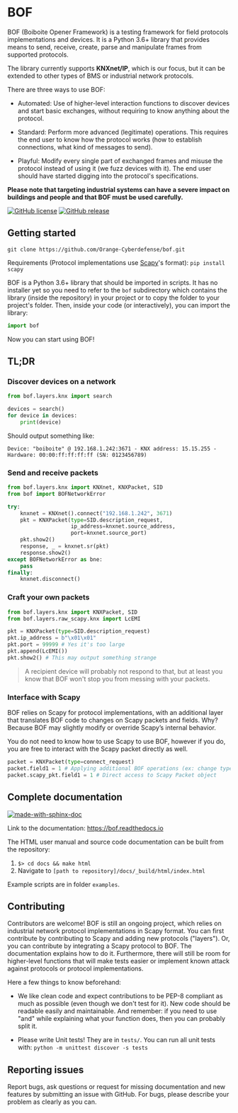 BOF 
===

BOF (Boiboite Opener Framework) is a testing framework for field protocols
implementations and devices. It is a Python 3.6+ library that provides means to
send, receive, create, parse and manipulate frames from supported protocols.

The library currently supports **KNXnet/IP**, which is our focus, but it can be
extended to other types of BMS or industrial network protocols.

There are three ways to use BOF:

* Automated: Use of higher-level interaction functions to discover devices and
  start basic exchanges, without requiring to know anything about the protocol.

* Standard: Perform more advanced (legitimate) operations. This requires the end
  user to know how the protocol works (how to establish connections, what kind
  of messages to send).

* Playful: Modify every single part of exchanged frames and misuse the protocol
  instead of using it (we fuzz devices with it). The end user should have
  started digging into the protocol's specifications.

**Please note that targeting industrial systems can have a severe impact on
buildings and people and that BOF must be used carefully.**

[![GitHub license](https://img.shields.io/badge/License-GPL%20v3-blue.svg)](https://github.com/Orange-Cyberdefense/bof/blob/master/LICENSE)
[![GitHub release](https://img.shields.io/github/release/Orange-Cyberdefense/bof.svg)](https://gitHub.com/Orange-Cyberdefense/bof/releases/)

Getting started
---------------

```
git clone https://github.com/Orange-Cyberdefense/bof.git
```

Requirements (Protocol implementations use
[Scapy](https://scapy.readthedocs.io/en/latest/)'s format): ``` pip install
scapy ```

BOF is a Python 3.6+ library that should be imported in scripts.  It has no
installer yet so you need to refer to the `bof` subdirectory which contains the
library (inside the repository) in your project or to copy the folder to your
project's folder. Then, inside your code (or interactively), you can import the
library:

```python
import bof
```

Now you can start using BOF!

TL;DR
-----

### Discover devices on a network

```python
from bof.layers.knx import search

devices = search()
for device in devices:
    print(device)
```

Should output something like:

```
Device: "boiboite" @ 192.168.1.242:3671 - KNX address: 15.15.255 - Hardware: 00:00:ff:ff:ff:ff (SN: 0123456789)
```

### Send and receive packets

```python
from bof.layers.knx import KNXnet, KNXPacket, SID
from bof import BOFNetworkError

try:
    knxnet = KNXnet().connect("192.168.1.242", 3671)
    pkt = KNXPacket(type=SID.description_request,
                    ip_address=knxnet.source_address,
                    port=knxnet.source_port)
    pkt.show2()
    response, _ = knxnet.sr(pkt)
    response.show2()
except BOFNetworkError as bne:
    pass
finally:
    knxnet.disconnect()
```

### Craft your own packets

```python
from bof.layers.knx import KNXPacket, SID
from bof.layers.raw_scapy.knx import LcEMI

pkt = KNXPacket(type=SID.description_request)
pkt.ip_address = b"\x01\x01"
pkt.port = 99999 # Yes it's too large
pkt.append(LcEMI())
pkt.show2() # This may output something strange
```

> A recipient device will probably not respond to that, but at least you know
  that BOF won't stop you from messing with your packets.

### Interface with Scapy

BOF relies on Scapy for protocol implementations, with an additional layer that
translates BOF code to changes on Scapy packets and fields. Why? Because BOF may
slightly modify or override Scapy’s internal behavior.

You do not need to know how to use Scapy to use BOF, however if you do, you are
free to interact with the Scapy packet directly as well.

```python
packet = KNXPacket(type=connect_request)
packet.field1 = 1 # Applying additional BOF operations (ex: change types)
packet.scapy_pkt.field1 = 1 # Direct access to Scapy Packet object
```

Complete documentation
----------------------

[![made-with-sphinx-doc](https://img.shields.io/badge/Made%20with-Sphinx-1f425f.svg)](https://www.sphinx-doc.org/)

Link to the documentation: https://bof.readthedocs.io

The HTML user manual and source code documentation can be built from the
repository:
 
1. `$> cd docs && make html`
2. Navigate to `[path to repository]/docs/_build/html/index.html`

Example scripts are in folder `examples`.

Contributing
------------

Contributors are welcome! BOF is still an ongoing project, which relies on
industrial network protocol implementations in Scapy format. You can first
contribute by contributing to Scapy and adding new protocols ("layers"). Or, you
can contribute by integrating a Scapy protocol to BOF. The documentation
explains how to do it. Furthermore, there will still be room for higher-level
functions that will make tests easier or implement known attack against
protocols or protocol implementations.

Here a few things to know beforehand:

* We like clean code and expect contributions to be PEP-8 compliant as much as
  possible (even though we don't test for it). New code should be readable
  easily and maintainable. And remember: if you need to use "and" while
  explaining what your function does, then you can probably split it.

* Please write Unit tests! They are in `tests/`. You can run all unit tests
  with: `python -m unittest discover -s tests`

Reporting issues
----------------

Report bugs, ask questions or request for missing documentation and new features
by submitting an issue with GitHub. For bugs, please describe your problem as
clearly as you can.
